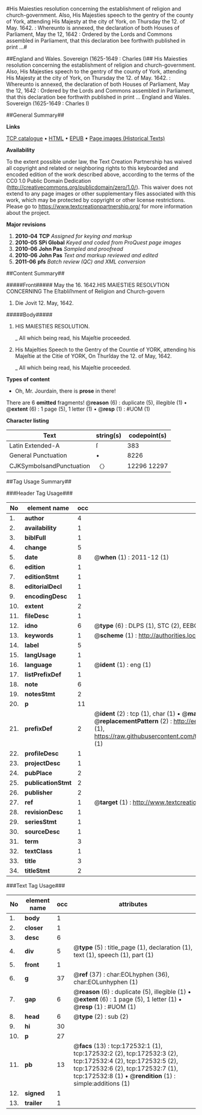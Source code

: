 #His Maiesties resolution concerning the establishment of religion and church-government. Also, His Majesties speech to the gentry of the county of York, attending His Majesty at the city of York, on Thursday the 12. of May. 1642. : Whereunto is annexed, the declaration of both Houses of Parliament, May the 12, 1642 : Ordered by the Lords and Commons assembled in Parliament, that this declaration bee forthwith published in print ...#

##England and Wales. Sovereign (1625-1649 : Charles I)##
His Maiesties resolution concerning the establishment of religion and church-government. Also, His Majesties speech to the gentry of the county of York, attending His Majesty at the city of York, on Thursday the 12. of May. 1642. : Whereunto is annexed, the declaration of both Houses of Parliament, May the 12, 1642 : Ordered by the Lords and Commons assembled in Parliament, that this declaration bee forthwith published in print ...
England and Wales. Sovereign (1625-1649 : Charles I)

##General Summary##

**Links**

[TCP catalogue](http://www.ota.ox.ac.uk/tcp/)  • 
[HTML](http://tei.it.ox.ac.uk/tcp/Texts-HTML/free/A79/A79068.html)  • 
[EPUB](http://tei.it.ox.ac.uk/tcp/Texts-EPUB/free/A79/A79068.epub) • 
[Page images (Historical Texts)](https://historicaltexts.jisc.ac.uk/eebo-45789220e)

**Availability**

To the extent possible under law, the Text Creation Partnership has waived all copyright and related or neighboring rights to this keyboarded and encoded edition of the work described above, according to the terms of the CC0 1.0 Public Domain Dedication (http://creativecommons.org/publicdomain/zero/1.0/). This waiver does not extend to any page images or other supplementary files associated with this work, which may be protected by copyright or other license restrictions. Please go to https://www.textcreationpartnership.org/ for more information about the project.

**Major revisions**

1. __2010-04__ __TCP__ *Assigned for keying and markup*
1. __2010-05__ __SPi Global__ *Keyed and coded from ProQuest page images*
1. __2010-06__ __John Pas__ *Sampled and proofread*
1. __2010-06__ __John Pas__ *Text and markup reviewed and edited*
1. __2011-06__ __pfs__ *Batch review (QC) and XML conversion*

##Content Summary##

#####Front#####
May the 16. 1642.HIS MAIESTIES RESOLVTION CONCERNING The Eſtabliſhment of Religion and Church-govern
1. Die Jovit 12. May, 1642.

#####Body#####

1. HIS MAIESTIES RESOLUTION.

    _ All which being read, his Majeſtie proceeded.

1. His Majeſties Speech to the Gentry of the Countie of YORK, attending his Majeſtie at the Citie of YORK, On Thurſday the 12. of May, 1642.

    _ All which being read, his Majeſtie proceeded.

**Types of content**

  * Oh, Mr. Jourdain, there is **prose** in there!

There are 6 **omitted** fragments! 
 @__reason__ (6) : duplicate (5), illegible (1)  •  @__extent__ (6) : 1 page (5), 1 letter (1)  •  @__resp__ (1) : #UOM (1)

**Character listing**


|Text|string(s)|codepoint(s)|
|---|---|---|
|Latin Extended-A|ſ|383|
|General Punctuation|•|8226|
|CJKSymbolsandPunctuation|〈〉|12296 12297|

##Tag Usage Summary##

###Header Tag Usage###

|No|element name|occ|attributes|
|---|---|---|---|
|1.|__author__|4||
|2.|__availability__|1||
|3.|__biblFull__|1||
|4.|__change__|5||
|5.|__date__|8| @__when__ (1) : 2011-12 (1)|
|6.|__edition__|1||
|7.|__editionStmt__|1||
|8.|__editorialDecl__|1||
|9.|__encodingDesc__|1||
|10.|__extent__|2||
|11.|__fileDesc__|1||
|12.|__idno__|6| @__type__ (6) : DLPS (1), STC (2), EEBO-CITATION (1), OCLC (1), VID (1)|
|13.|__keywords__|1| @__scheme__ (1) : http://authorities.loc.gov/ (1)|
|14.|__label__|5||
|15.|__langUsage__|1||
|16.|__language__|1| @__ident__ (1) : eng (1)|
|17.|__listPrefixDef__|1||
|18.|__note__|6||
|19.|__notesStmt__|2||
|20.|__p__|11||
|21.|__prefixDef__|2| @__ident__ (2) : tcp (1), char (1)  •  @__matchPattern__ (2) : ([0-9\-]+):([0-9IVX]+) (1), (.+) (1)  •  @__replacementPattern__ (2) : http://eebo.chadwyck.com/downloadtiff?vid=$1&page=$2 (1), https://raw.githubusercontent.com/textcreationpartnership/Texts/master/tcpchars.xml#$1 (1)|
|22.|__profileDesc__|1||
|23.|__projectDesc__|1||
|24.|__pubPlace__|2||
|25.|__publicationStmt__|2||
|26.|__publisher__|2||
|27.|__ref__|1| @__target__ (1) : http://www.textcreationpartnership.org/docs/. (1)|
|28.|__revisionDesc__|1||
|29.|__seriesStmt__|1||
|30.|__sourceDesc__|1||
|31.|__term__|3||
|32.|__textClass__|1||
|33.|__title__|3||
|34.|__titleStmt__|2||


###Text Tag Usage###

|No|element name|occ|attributes|
|---|---|---|---|
|1.|__body__|1||
|2.|__closer__|1||
|3.|__desc__|6||
|4.|__div__|5| @__type__ (5) : title_page (1), declaration (1), text (1), speech (1), part (1)|
|5.|__front__|1||
|6.|__g__|37| @__ref__ (37) : char:EOLhyphen (36), char:EOLunhyphen (1)|
|7.|__gap__|6| @__reason__ (6) : duplicate (5), illegible (1)  •  @__extent__ (6) : 1 page (5), 1 letter (1)  •  @__resp__ (1) : #UOM (1)|
|8.|__head__|6| @__type__ (2) : sub (2)|
|9.|__hi__|30||
|10.|__p__|27||
|11.|__pb__|13| @__facs__ (13) : tcp:172532:1 (1), tcp:172532:2 (2), tcp:172532:3 (2), tcp:172532:4 (2), tcp:172532:5 (2), tcp:172532:6 (2), tcp:172532:7 (1), tcp:172532:8 (1)  •  @__rendition__ (1) : simple:additions (1)|
|12.|__signed__|1||
|13.|__trailer__|1||
